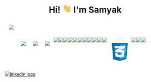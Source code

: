 <ul align="center">
  <h1 style="display: inline-block">
    Hi! <img src="https://raw.githubusercontent.com/ABSphreak/ABSphreak/master/gifs/Hi.gif" width="30px" /> I'm Samyak
  </h1>
</ul>
 <a href="#" target="_blank" style="margin: 12px;">
      <img src="https://user-images.githubusercontent.com/74038190/212284158-e840e285-664b-44d7-b79b-e264b5e54825.gif" height="90" />
    </a>




###

<div style="display: flex; align-items: center; justify-content: center;">
  <div style="display: flex; flex-wrap: wrap; justify-content: center;">
    <!-- ICON START -->
    <a href="#" target="_blank" style="margin: 12px;">
      <img src="https://media3.giphy.com/media/v1.Y2lkPTc5MGI3NjExZXp2em45aHZ1eWpzZGxmN295YW9zbjZscGFzYnRobzFiOHhqczE4diZlcD12MV9pbnRlcm5hbF9naWZfYnlfaWQmY3Q9Zw/SvFocn0wNMx0iv2rYz/giphy.gif" height="90" />
    </a>

  <a href="https://python.org/" target="_blank" style="margin: 12px;">
      <img src="https://media1.giphy.com/media/KAq5w47R9rmTuvWOWa/giphy.gif" height="90" />
    </a>

  <a href="https://www.docker.com/" target="_blank" style="margin: 12px;">
      <img src="https://raw.githubusercontent.com/itsksaurabh/itsksaurabh/master/assets/docker.gif" height="80" />
    </a>
    <a href="https://www.djangoproject.com/" target="_blank"  style="padding-bottom: 10px;">
        <img src="https://www.edgica.com/wp-content/files/django-logo-big.jpg" height="80" />
      </a>

   <a href="https://www.djangoproject.com/" target="_blank">
        <img src="https://media2.giphy.com/media/eNAsjO55tPbgaor7ma/source.gif" height="80" />
      </a>
  <a href="https://nodejs.org/" target="_blank"  style="padding-bottom: 10px;">
        <img src="https://images-cdn.openxcell.com/wp-content/uploads/2024/07/25090553/nodejs-inner.webp" height="80" />
      </a>

   <a href="https://www.arduino.cc/" target="_blank"  style="padding-bottom: 10px;">
        <img src="https://cdn.worldvectorlogo.com/logos/arduino-1.svg" height="80" />
      </a>

  <a href="https://www.postgresql.org/" target="_blank"   style="padding-bottom: 10px;">
        <img src="https://cdn.jsdelivr.net/gh/devicons/devicon/icons/postgresql/postgresql-original.svg" height="80" />
      </a>

   <a href="#" target="_blank"  style="padding-bottom: 10px;">
        <img src="https://i.pinimg.com/736x/c2/66/4d/c2664dcf18d2fd777aa954df6cd113a2.jpg" height="80" />
      </a>
  <a href="https://www.mysql.com/" target="_blank"  style="padding-bottom: 10px;">
        <img src="https://cdn.jsdelivr.net/gh/devicons/devicon/icons/mysql/mysql-original.svg" height="80" />
      </a>

   <a href="https://redis.io/" target="_blank"  style="padding-bottom: 10px;">
        <img src="https://cdn.jsdelivr.net/gh/devicons/devicon/icons/redis/redis-original.svg" height="80" />
      </a>

  <a href="https://docs.celeryq.dev/en/stable/" target="_blank"  style="padding-bottom: 10px;">
        <img src="https://camo.githubusercontent.com/c0ab2653116b7be542bf9a2a03640ba9c56f9f4aad0c103a8a4494b67c9b58e8/68747470733a2f2f75706c6f61642e77696b696d656469612e6f72672f77696b6970656469612f636f6d6d6f6e732f312f31392f43656c6572795f6c6f676f2e706e67" height="80" />
      </a>
  <a href="https://www.adobe.com/products/photoshop.html" target="_blank">
        <img src="https://upload.wikimedia.org/wikipedia/commons/thumb/a/af/Adobe_Photoshop_CC_icon.svg/512px-Adobe_Photoshop_CC_icon.svg.png" height="80" />
      </a>

  <a href="https://developer.mozilla.org/en-US/docs/Web/HTML" target="_blank">
        <img src="https://camo.githubusercontent.com/0c1478a4a46d47fb7fa831a4329d7a6ed0121523ecdf2d188d183cbfa7a780af/68747470733a2f2f74682e62696e672e636f6d2f74682f69642f522e64393134643531613838613537343035616132653932643665303339643535393f72696b3d5439436c585037566e36644e3167267069643d496d6752617726723d30" height="80" />
      </a>

   <a href="https://developer.mozilla.org/en-US/docs/Web/CSS" target="_blank">
        <img src="https://raw.githubusercontent.com/beingabeer/beingabeer/master/logo/css.gif" height="80" />
      </a>
  <a href="https://git-scm.com/" target="_blank">
        <img src="https://upload.wikimedia.org/wikipedia/commons/thumb/3/3f/Git_icon.svg/2048px-Git_icon.svg.png" height="80" />
      </a>

   <a href="https://www.mongodb.com/" target="_blank">
        <img src="https://www.svgrepo.com/show/331488/mongodb.svg" height="80" />
      </a>

  <a href="https://tailwindcss.com/" target="_blank">
        <img src="https://upload.wikimedia.org/wikipedia/commons/thumb/d/d5/Tailwind_CSS_Logo.svg/1200px-Tailwind_CSS_Logo.svg.png" height="80" />
      </a>


  </div>
</div>      
 

###

<!-- Connect with Me -->
<div align="left" style="margin-top: 30px;">
  <a href="https://www.linkedin.com/in/samyak-choudhary-91b710284/" target="_blank">
    <img src="https://img.shields.io/static/v1?message=LinkedIn&logo=linkedin&color=0077B5&logoColor=white&style=for-the-badge" height="40" alt="linkedin logo" />
  </a>
</div>

###
